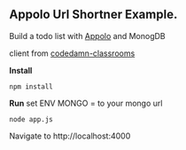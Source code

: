 ## Appolo Url Shortner Example.

Build a todo list with [Appolo](https://appolojs.com/) and MonogDB

client from [codedamn-classrooms](https://github.com/codedamn-classrooms/node-mongodb-url-shortner) 

**Install**

```
npm install

```


**Run**
set ENV MONGO  = to your mongo url

```
node app.js

```

Navigate to http://localhost:4000
